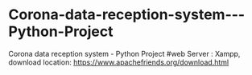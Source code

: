 # Corona-data-reception-system---Python-Project
Corona data reception system - Python Project
#web Server : Xampp, download location: https://www.apachefriends.org/download.html

